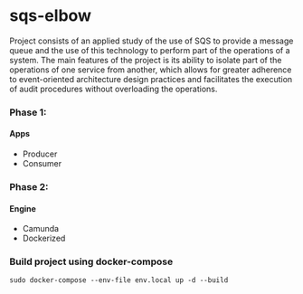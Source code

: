 # sqs-elbow

Project consists of an applied study of the use of SQS to provide a message queue and the use of this technology to perform part of the operations of a system. 
The main features of the project is its ability to isolate part of the operations of one service from another, which allows for greater adherence to event-oriented architecture design practices and facilitates the execution of audit procedures without overloading the operations.

### Phase 1:
#### Apps
- Producer
- Consumer

### Phase 2:
#### Engine
- Camunda
- Dockerized

### Build project using docker-compose
```shell
sudo docker-compose --env-file env.local up -d --build
```